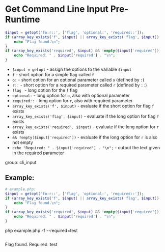 # Get Command Line Input Pre-Runtime

```php
$input = getopt('fo:r::', ['flag', 'optional:', 'required::']);
if (array_key_exists('f', $input) || array_key_exists('flag', $input)) {
    echo "Flag found.\n";
}
if (array_key_exists('required', $input) && !empty($input['required'])) {
    echo "Required: " . $input['required'] . "\n";
}
```

- ```$input = getopt``` - assign the options to the variable ``$input``
- ```f``` - short option for a simple flag called ``f``
- ```o:``` - short option for an optional parameter called ``o`` (defined by ``:``)
- ```r::``` - short option for a required parameter called ``r`` (defined by ``::``)
- ```flag ``` - long option for the ``f`` flag
- ```optional:``` - long option for ``o``, also with optional parameter
- ```required::``` - long option for ``r``, also with required parameter
- ```array_key_exists('f', $input)``` - evaluate if the short option for flag ``f`` exists
- ```array_key_exists('flag', $input)``` - evaluate if the long option for flag ``f`` exists
- ```array_key_exists('required', $input)``` - evaluate if the long option for ``r`` exists
- ```&& !empty($input['required'])``` - evaluate if the long option for ``r`` is also not empty
- ```echo "Required: " . $input['required'] . "\n";``` - output the text given in the required parameter

group: cli_input

## Example: 
```php
# example.php:
$input = getopt('fo:r::', ['flag', 'optional:', 'required::']);
if (array_key_exists('f', $input) || array_key_exists('flag', $input)) {
    echo "Flag found.\n";
}
if (array_key_exists('required', $input) && !empty($input['required'])) {
    echo "Required: " . $input['required'] . "\n";
}
```

php example.php -f --required=test

```
```
Flag found.
Required: test

```

